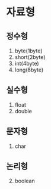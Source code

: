 # 자료형

## 정수형

1. byte(1byte)
2. short(2byte)
3. int(4byte)
4. long(8byte)

## 실수형

1. float
2. double

## 문자형

1. char

## 논리형

2. boolean
